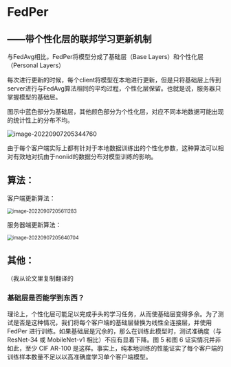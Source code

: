 # FedPer

## ——带个性化层的联邦学习更新机制

与FedAvg相比，FedPer将模型分成了基础层（Base Layers）和个性化层（Personal Layers）

每次进行更新的时候，每个client将模型在本地进行更新，但是只将基础层上传到server进行与FedAvg算法相同的平均过程，个性化层保留。也就是说，服务器只掌握模型的基础层。

图示中蓝色部分为基础层，其他颜色部分为个性化层，对应不同本地数据可能出现的统计性上的分布不均。

![image-20220907205344760](https://cdn.jsdelivr.net/gh/SankHyan24/image1/img/202209072053026.png)

由于每个客户端实际上都有针对于本地数据训练出的个性化参数，这种算法可以相对有效地对抗由于noniid的数据分布对模型训练的影响。

## 算法：

客户端更新算法：

<img src="https://cdn.jsdelivr.net/gh/SankHyan24/image1/img/202209072056350.png" alt="image-20220907205611283" style="zoom:80%;" />

服务器端更新算法：

<img src="https://cdn.jsdelivr.net/gh/SankHyan24/image1/img/202209072056764.png" alt="image-20220907205640704" style="zoom: 80%;" />

## 其他：

（我从论文里复制翻译的

### 基础层是否能学到东西？

理论上，个性化层可能足以完成手头的学习任务，从而使基础层变得多余。为了测试是否是这种情况，我们将每个客户端的基础层替换为线性全连接层，并使用 FedPer 进行训练。如果基础层是冗余的，那么在训练此模型时，测试准确度（与 ResNet-34 或 MobileNet-v1 相比）不应有显着下降。图 5 和图 6 证实情况并非如此，至少 CIF AR-100 是这样。事实上，纯本地训练的性能证实了每个客户端的训练样本数量不足以以高准确度学习单个客户端模型。
